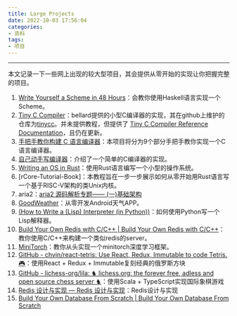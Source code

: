 ```yaml
---
title: Large Projects
date: 2022-10-03 17:56:04
categories:
- 资料
tags:
- 项目
---
```

---
本文记录一下一些网上出现的较大型项目，其会提供从零开始的实现让你把握完整的项目。
<!--more-->

1. [Write Yourself a Scheme in 48 Hours](https://en.wikibooks.org/wiki/Write_Yourself_a_Scheme_in_48_Hours)：会教你使用Haskell语言实现一个Scheme。
2. [Tiny C Compiler](https://bellard.org/tcc/)：bellard提供的小型C编译器的实现，其在github上维护的仓库为[tinycc](https://github.com/TinyCC/tinycc)。并未提供教程，但提供了 [Tiny C Compiler Reference Documentation](https://bellard.org/tcc/tcc-doc.html)，且仍在更新。
3. [手把手教你构建 C 语言编译器](https://lotabout.me/2015/write-a-C-interpreter-0/)：本项目将分为9个部分手把手教你实现一个C语言编译器。
4. [自己动手写编译器](https://pandolia.net/tinyc/)：介绍了一个简单的C编译器的实现。
5. [Writing an OS in Rust](https://os.phil-opp.com/)：使用Rust语言编写一个小型的操作系统。
6.  [rCore-Tutorial-Book]：本教程旨在一步一步展示如何从零开始用Rust语言写一个基于RISC-V架构的类Unix内核。
7. aria2：[aria2 源码解析专题—— (一)基础架构](https://www.cnblogs.com/endingly/p/15832027.html)
8. [GoodWeather](https://github.com/lilongweidev/GoodWeather)：从零开发Android天气APP。
9. [(How to Write a (Lisp) Interpreter (in Python))](https://norvig.com/lispy.html)：如何使用Python写一个Lisp解释器。
10. [Build Your Own Redis with C/C++ | Build Your Own Redis with C/C++](https://build-your-own.org/redis/)：教你使用C/C++来构建一个类似redis的server。
11. [MiniTorch](https://minitorch.github.io/)：教你从头实现一个minitorch深度学习框架。
12. [GitHub - chvin/react-tetris: Use React, Redux, Immutable to code Tetris. 🎮](https://github.com/chvin/react-tetris)：使用React + Redux + Immutable复刻经典的俄罗斯方块
13. [GitHub - lichess-org/lila: ♞ lichess.org: the forever free, adless and open source chess server ♞](https://github.com/lichess-org/lila)：使用Scala + TypeScript实现国际象棋游戏
14. [Redis 设计与实现 — Redis 设计与实现](http://redisbook.com/index.html)：Redis设计与实现
15. [Build Your Own Database From Scratch | Build Your Own Database From Scratch](https://build-your-own.org/database/)

